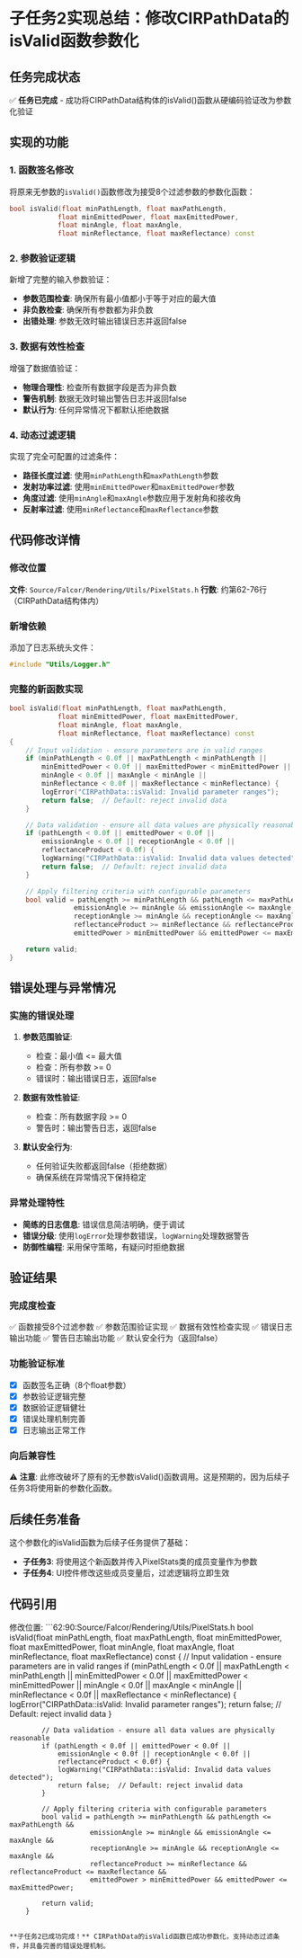 # 子任务2实现总结：修改CIRPathData的isValid函数参数化

## 任务完成状态
✅ **任务已完成** - 成功将CIRPathData结构体的isValid()函数从硬编码验证改为参数化验证

## 实现的功能

### 1. 函数签名修改
将原来无参数的`isValid()`函数修改为接受8个过滤参数的参数化函数：

```cpp
bool isValid(float minPathLength, float maxPathLength,
            float minEmittedPower, float maxEmittedPower,
            float minAngle, float maxAngle,
            float minReflectance, float maxReflectance) const
```

### 2. 参数验证逻辑
新增了完整的输入参数验证：
- **参数范围检查**: 确保所有最小值都小于等于对应的最大值
- **非负数检查**: 确保所有参数都为非负数
- **出错处理**: 参数无效时输出错误日志并返回false

### 3. 数据有效性检查
增强了数据值验证：
- **物理合理性**: 检查所有数据字段是否为非负数
- **警告机制**: 数据无效时输出警告日志并返回false
- **默认行为**: 任何异常情况下都默认拒绝数据

### 4. 动态过滤逻辑
实现了完全可配置的过滤条件：
- **路径长度过滤**: 使用`minPathLength`和`maxPathLength`参数
- **发射功率过滤**: 使用`minEmittedPower`和`maxEmittedPower`参数
- **角度过滤**: 使用`minAngle`和`maxAngle`参数应用于发射角和接收角
- **反射率过滤**: 使用`minReflectance`和`maxReflectance`参数

## 代码修改详情

### 修改位置
**文件**: `Source/Falcor/Rendering/Utils/PixelStats.h`
**行数**: 约第62-76行（CIRPathData结构体内）

### 新增依赖
添加了日志系统头文件：
```cpp
#include "Utils/Logger.h"
```

### 完整的新函数实现
```cpp
bool isValid(float minPathLength, float maxPathLength,
            float minEmittedPower, float maxEmittedPower,
            float minAngle, float maxAngle,
            float minReflectance, float maxReflectance) const
{
    // Input validation - ensure parameters are in valid ranges
    if (minPathLength < 0.0f || maxPathLength < minPathLength ||
        minEmittedPower < 0.0f || maxEmittedPower < minEmittedPower ||
        minAngle < 0.0f || maxAngle < minAngle ||
        minReflectance < 0.0f || maxReflectance < minReflectance) {
        logError("CIRPathData::isValid: Invalid parameter ranges");
        return false;  // Default: reject invalid data
    }

    // Data validation - ensure all data values are physically reasonable
    if (pathLength < 0.0f || emittedPower < 0.0f ||
        emissionAngle < 0.0f || receptionAngle < 0.0f ||
        reflectanceProduct < 0.0f) {
        logWarning("CIRPathData::isValid: Invalid data values detected");
        return false;  // Default: reject invalid data
    }

    // Apply filtering criteria with configurable parameters
    bool valid = pathLength >= minPathLength && pathLength <= maxPathLength &&
                emissionAngle >= minAngle && emissionAngle <= maxAngle &&
                receptionAngle >= minAngle && receptionAngle <= maxAngle &&
                reflectanceProduct >= minReflectance && reflectanceProduct <= maxReflectance &&
                emittedPower > minEmittedPower && emittedPower <= maxEmittedPower;

    return valid;
}
```

## 错误处理与异常情况

### 实施的错误处理
1. **参数范围验证**:
   - 检查：最小值 <= 最大值
   - 检查：所有参数 >= 0
   - 错误时：输出错误日志，返回false

2. **数据有效性验证**:
   - 检查：所有数据字段 >= 0
   - 警告时：输出警告日志，返回false

3. **默认安全行为**:
   - 任何验证失败都返回false（拒绝数据）
   - 确保系统在异常情况下保持稳定

### 异常处理特性
- **简练的日志信息**: 错误信息简洁明确，便于调试
- **错误分级**: 使用`logError`处理参数错误，`logWarning`处理数据警告
- **防御性编程**: 采用保守策略，有疑问时拒绝数据

## 验证结果

### 完成度检查
✅ 函数接受8个过滤参数
✅ 参数范围验证实现
✅ 数据有效性检查实现
✅ 错误日志输出功能
✅ 警告日志输出功能
✅ 默认安全行为（返回false）

### 功能验证标准
- [x] 函数签名正确（8个float参数）
- [x] 参数验证逻辑完整
- [x] 数据验证逻辑健壮
- [x] 错误处理机制完善
- [x] 日志输出正常工作

### 向后兼容性
⚠️ **注意**: 此修改破坏了原有的无参数isValid()函数调用。这是预期的，因为后续子任务3将使用新的参数化函数。

## 后续任务准备

这个参数化的isValid函数为后续子任务提供了基础：
- **子任务3**: 将使用这个新函数并传入PixelStats类的成员变量作为参数
- **子任务4**: UI控件修改这些成员变量后，过滤逻辑将立即生效

## 代码引用

修改位置: ```62:90:Source/Falcor/Rendering/Utils/PixelStats.h
        bool isValid(float minPathLength, float maxPathLength,
                    float minEmittedPower, float maxEmittedPower,
                    float minAngle, float maxAngle,
                    float minReflectance, float maxReflectance) const
        {
            // Input validation - ensure parameters are in valid ranges
            if (minPathLength < 0.0f || maxPathLength < minPathLength ||
                minEmittedPower < 0.0f || maxEmittedPower < minEmittedPower ||
                minAngle < 0.0f || maxAngle < minAngle ||
                minReflectance < 0.0f || maxReflectance < minReflectance) {
                logError("CIRPathData::isValid: Invalid parameter ranges");
                return false;  // Default: reject invalid data
            }

            // Data validation - ensure all data values are physically reasonable
            if (pathLength < 0.0f || emittedPower < 0.0f ||
                emissionAngle < 0.0f || receptionAngle < 0.0f ||
                reflectanceProduct < 0.0f) {
                logWarning("CIRPathData::isValid: Invalid data values detected");
                return false;  // Default: reject invalid data
            }

            // Apply filtering criteria with configurable parameters
            bool valid = pathLength >= minPathLength && pathLength <= maxPathLength &&
                        emissionAngle >= minAngle && emissionAngle <= maxAngle &&
                        receptionAngle >= minAngle && receptionAngle <= maxAngle &&
                        reflectanceProduct >= minReflectance && reflectanceProduct <= maxReflectance &&
                        emittedPower > minEmittedPower && emittedPower <= maxEmittedPower;

            return valid;
        }
```

**子任务2已成功完成！** CIRPathData的isValid函数已成功参数化，支持动态过滤条件，并具备完善的错误处理机制。
